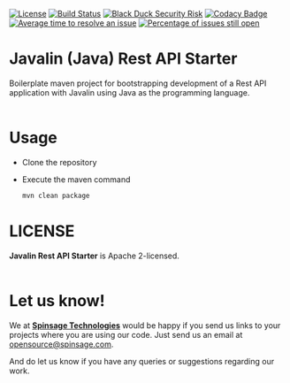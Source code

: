 [![License](https://img.shields.io/badge/License-Apache%202.0-blue.svg)](https://opensource.org/licenses/Apache-2.0)
[![Build Status](https://travis-ci.com/spinsage/javalin-java-starter-restapi.svg?branch=main)](https://travis-ci.com/spinsage/javalin-java-starter-restapi)
[![Black Duck Security Risk](https://copilot.blackducksoftware.com/github/repos/spinsage/javalin-java-starter-restapi/branches/main/badge-risk.svg)](https://copilot.blackducksoftware.com/github/repos/spinsage/javalin-java-starter-restapi/branches/main)
[![Codacy Badge](https://api.codacy.com/project/badge/Grade/0f6f3fbcbd77439fb431a59831827e73)](https://app.codacy.com/gh/spinsage/javalin-java-starter-restapi?utm_source=github.com&utm_medium=referral&utm_content=spinsage/javalin-java-starter-restapi&utm_campaign=Badge_Grade)
[![Average time to resolve an issue](http://isitmaintained.com/badge/resolution/spinsage/javalin-java-starter-restapi.svg)](http://isitmaintained.com/project/spinsage/javalin-java-starter-restapi "Average time to resolve an issue")
[![Percentage of issues still open](http://isitmaintained.com/badge/open/spinsage/javalin-java-starter-restapi.svg)](http://isitmaintained.com/project/spinsage/javalin-java-starter-restapi "Percentage of issues still open")

# Javalin (Java) Rest API Starter

Boilerplate maven project for bootstrapping development of a Rest API application with Javalin using Java as the programming language.
<br><br>
# Usage
- Clone the repository
- Execute the maven command

	```bash
	mvn clean package
	```

# LICENSE
**Javalin Rest API Starter** is Apache 2-licensed.
<br><br>

# Let us know!
We at [**Spinsage Technologies**](https://www.spinsage.com/) would be happy if you send us links to your projects where you are using our code. Just send us an email at opensource@spinsage.com. 

And do let us know if you have any queries or suggestions regarding our work.
